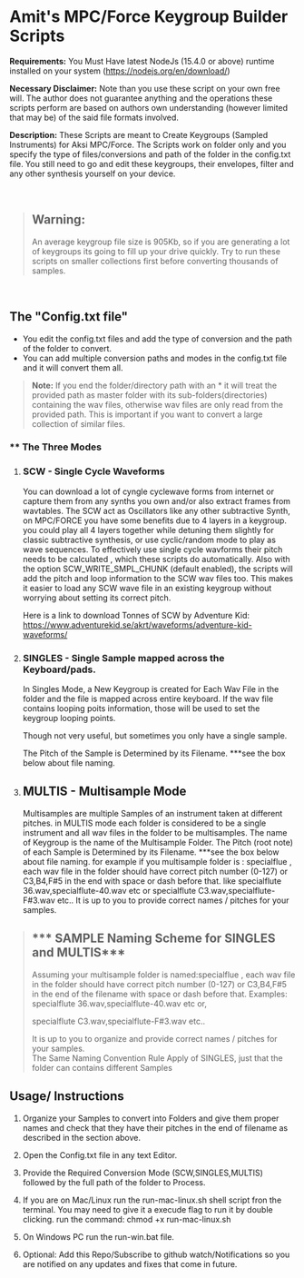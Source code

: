 # Amit's MPC/Force Keygroup Builder Scripts

**Requirements:** You Must Have latest NodeJs (15.4.0 or above) runtime installed on your system (https://nodejs.org/en/download/)

**Necessary Disclaimer:** Note than you use these script on your own free will. The author does not guarantee anything and the operations these scripts perform are based on authors own understanding (however limited that may be) of the said file formats involved.

**Description:** These Scripts are meant to Create Keygroups (Sampled Instruments) for Aksi MPC/Force. The Scripts work on folder only and you specify the type of files/conversions and path of the folder in the config.txt file. You still need to go and edit these keygroups, their envelopes, filter and any other synthesis yourself on your device.

&nbsp;  

>   ## Warning:
> An average keygroup file size is 905Kb, so if you are generating a lot of keygroups its going to fill up your drive quickly. Try to run these scripts on smaller collections first before converting thousands of samples.  

&nbsp;  


## The "Config.txt file"

-   You edit the config.txt files and add the type of conversion and the path of the folder to convert.
-   You can add multiple conversion paths and modes in the config.txt file and it will convert them all.

>   **Note:** If you end the folder/directory path with an \* it will treat the provided path as master folder with its sub-folders(directories) containing the wav files, otherwise wav files are only read from the provided path. This is important if you want to convert a large collection of similar files.

### \*\* The Three Modes

1. ### SCW - Single Cycle Waveforms
   You can download a lot of cyngle cyclewave forms from internet or capture them from any synths you own and/or also extract frames from wavtables. The SCW act as Oscillators like any other subtractive Synth, on MPC/FORCE you have some benefits due to 4 layers in a keygroup. you could play all 4 layers together while detuning them slightly for classic subtractive synthesis, or use cyclic/random mode to play as wave sequences.
    To effectively use single cycle wavforms their pitch needs to be calculated , which these scripts do automatically. Also with the option SCW_WRITE_SMPL_CHUNK (default enabled), the scripts will add the pitch and loop information to the SCW wav files too. This makes it easier to load any SCW wave file in an existing keygroup without worrying about setting its correct pitch. 

    Here is a link to download Tonnes of SCW by Adventure Kid: https://www.adventurekid.se/akrt/waveforms/adventure-kid-waveforms/  

2.  ### SINGLES - Single Sample mapped across the Keyboard/pads.
    In Singles Mode, a New Keygroup is created for Each Wav File in the folder and the file is mapped across entire keyboard. If the wav file contains looping poits information, those will be used to set the keygroup looping points.
    
    Though not very useful, but sometimes you only have a single sample. 

    The Pitch of the Sample is Determined by its Filename. ***see the box below about file naming.

3.  ##  MULTIS - Multisample Mode
    Multisamples are multiple Samples of an instrument taken at different pitches. in MULTIS mode each folder is considered to be a single instrument and all wav files in the folder to be multisamples. The name of Keygroup is the name of the Multisample Folder. The Pitch (root note) of each Sample is Determined by its Filename. ***see the box below about file naming. 
    for example if you multisample folder is  : specialflue , each wav file in the folder should have correct pitch number (0-127) or C3,B4,F#5 in the end with space or dash before that. like specialflute 36.wav,specialflute-40.wav etc or specialflute C3.wav,specialflute-F#3.wav etc.. It is up to you to provide correct names / pitches for your samples.

> ## *** SAMPLE Naming Scheme for SINGLES and MULTIS***
> Assuming your multisample folder is named:specialflue , each wav file in the folder should have correct pitch number (0-127) or C3,B4,F#5 in the end of the filename with space or dash before that. 
> Examples: specialflute 36.wav,specialflute-40.wav etc or,  
> 
> specialflute C3.wav,specialflute-F#3.wav etc..  
>   
> It is up to you to organize and provide correct names / pitches for your samples.  
> The Same Naming Convention Rule Apply of SINGLES, just that the folder can contains different Samples

##  Usage/ Instructions
1.   Organize your Samples to convert into Folders and give them proper names and check that they have their pitches in the end of filename as described in the section above.  

2. Open the Config.txt file in any text Editor.  
3. Provide the Required Conversion Mode (SCW,SINGLES,MULTIS)  followed by the full path of the folder to Process.
4. If you are on Mac/Linux run the run-mac-linux.sh shell script fron the terminal. You may need to give it a execude flag to run it by double clicking. run the command: chmod +x run-mac-linux.sh
5. On Windows PC run the  run-win.bat file.
6. Optional: Add this Repo/Subscribe to github watch/Notifications so you are notified on any updates and fixes that come in future.



